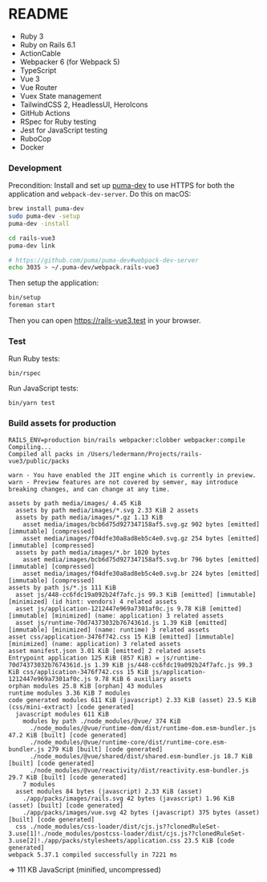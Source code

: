 # README

- Ruby 3
- Ruby on Rails 6.1
- ActionCable
- Webpacker 6 (for Webpack 5)
- TypeScript
- Vue 3
- Vue Router
- Vuex State management
- TailwindCSS 2, HeadlessUI, HeroIcons
- GitHub Actions
- RSpec for Ruby testing
- Jest for JavaScript testing
- RuboCop
- Docker

### Development

Precondition: Install and set up [puma-dev](https://github.com/puma/puma-dev) to use HTTPS for both the application and `webpack-dev-server`. Do this on macOS:

```bash
brew install puma-dev
sudo puma-dev -setup
puma-dev -install

cd rails-vue3
puma-dev link

# https://github.com/puma/puma-dev#webpack-dev-server
echo 3035 > ~/.puma-dev/webpack.rails-vue3
```

Then setup the application:

```bash
bin/setup
foreman start
```

Then you can open https://rails-vue3.test in your browser.

### Test

Run Ruby tests:

```
bin/rspec
```

Run JavaScript tests:

```
bin/yarn test
```

### Build assets for production

```
RAILS_ENV=production bin/rails webpacker:clobber webpacker:compile
Compiling...
Compiled all packs in /Users/ledermann/Projects/rails-vue3/public/packs

warn - You have enabled the JIT engine which is currently in preview.
warn - Preview features are not covered by semver, may introduce breaking changes, and can change at any time.

assets by path media/images/ 4.45 KiB
  assets by path media/images/*.svg 2.33 KiB 2 assets
  assets by path media/images/*.gz 1.13 KiB
    asset media/images/bcb6d75d927347158af5.svg.gz 902 bytes [emitted] [immutable] [compressed]
    asset media/images/f04dfe30a8ad8eb5c4e0.svg.gz 254 bytes [emitted] [immutable] [compressed]
  assets by path media/images/*.br 1020 bytes
    asset media/images/bcb6d75d927347158af5.svg.br 796 bytes [emitted] [immutable] [compressed]
    asset media/images/f04dfe30a8ad8eb5c4e0.svg.br 224 bytes [emitted] [immutable] [compressed]
assets by path js/*.js 111 KiB
  asset js/448-cc6fdc19a092b24f7afc.js 99.3 KiB [emitted] [immutable] [minimized] (id hint: vendors) 4 related assets
  asset js/application-1212447e969a7301af0c.js 9.78 KiB [emitted] [immutable] [minimized] (name: application) 3 related assets
  asset js/runtime-70d74373032b7674361d.js 1.39 KiB [emitted] [immutable] [minimized] (name: runtime) 3 related assets
asset css/application-3476f742.css 15 KiB [emitted] [immutable] [minimized] (name: application) 3 related assets
asset manifest.json 3.01 KiB [emitted] 2 related assets
Entrypoint application 125 KiB (857 KiB) = js/runtime-70d74373032b7674361d.js 1.39 KiB js/448-cc6fdc19a092b24f7afc.js 99.3 KiB css/application-3476f742.css 15 KiB js/application-1212447e969a7301af0c.js 9.78 KiB 6 auxiliary assets
orphan modules 25.8 KiB [orphan] 43 modules
runtime modules 3.36 KiB 7 modules
code generated modules 611 KiB (javascript) 2.33 KiB (asset) 23.5 KiB (css/mini-extract) [code generated]
  javascript modules 611 KiB
    modules by path ./node_modules/@vue/ 374 KiB
      ./node_modules/@vue/runtime-dom/dist/runtime-dom.esm-bundler.js 47.2 KiB [built] [code generated]
      ./node_modules/@vue/runtime-core/dist/runtime-core.esm-bundler.js 279 KiB [built] [code generated]
      ./node_modules/@vue/shared/dist/shared.esm-bundler.js 18.7 KiB [built] [code generated]
      ./node_modules/@vue/reactivity/dist/reactivity.esm-bundler.js 29.7 KiB [built] [code generated]
    7 modules
  asset modules 84 bytes (javascript) 2.33 KiB (asset)
    ./app/packs/images/rails.svg 42 bytes (javascript) 1.96 KiB (asset) [built] [code generated]
    ./app/packs/images/vue.svg 42 bytes (javascript) 375 bytes (asset) [built] [code generated]
  css ./node_modules/css-loader/dist/cjs.js??clonedRuleSet-3.use[1]!./node_modules/postcss-loader/dist/cjs.js??clonedRuleSet-3.use[2]!./app/packs/stylesheets/application.css 23.5 KiB [code generated]
webpack 5.37.1 compiled successfully in 7221 ms
```

=> 111 KB JavaScript (minified, uncompressed)
